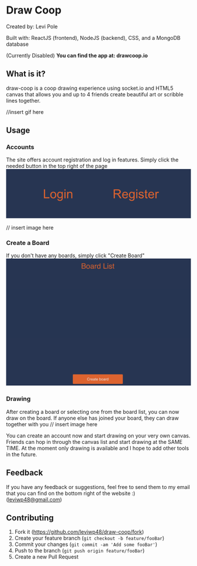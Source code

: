 # Draw Coop
Created by: Levi Pole

Built with:  ReactJS (frontend), NodeJS (backend), CSS, and a MongoDB database

(Currently Disabled)
**You can find the app at: drawcoop.io**

## What is it?                                  
draw-coop is a coop drawing experience using socket.io and HTML5 canvas that allows you and up to 4 friends create beautiful art or scribble lines together.

//insert gif here

## Usage
### Accounts
The site offers account registration and log in features. Simply click the needed button in the top right of the page
![alt text](acct-btns.png "acct-btns")

// insert image here

### Create a Board 
If you don't have any boards, simply click "Create Board" 
![alt text](create-board.png "create-board")

### Drawing 
After creating a board or selecting one from the board list, you can now draw on the board. If anyone else has joined your board, they can draw together with you
// insert image here 

You can create an account now and start drawing on your very own canvas. Friends can hop in through the canvas list and start drawing at the SAME TIME. At the moment only drawing is available and I hope to add other tools in the future.

## Feedback
If you have any feedback or suggestions, feel free to send them to my email that you can find on the bottom right of the website :) (leviwp48@gmail.com)

## Contributing

1. Fork it (<https://github.com/leviwp48/draw-coop/fork>)
2. Create your feature branch (`git checkout -b feature/fooBar`)
3. Commit your changes (`git commit -am 'Add some fooBar'`)
4. Push to the branch (`git push origin feature/fooBar`)
5. Create a new Pull Request


